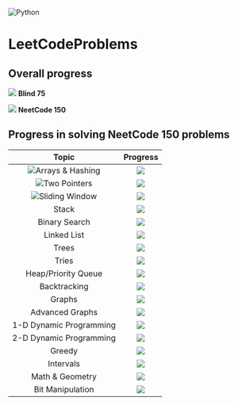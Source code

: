 ![Python](https://img.shields.io/badge/Python-3776AB?style=for-the-badge&logo=python&logoColor=white)

# LeetCodeProblems

## Overall progress
![](https://progress-bar.dev/14/?scale=75&suffix=/75) **Blind 75**

![](https://progress-bar.dev/17/?scale=150&suffix=/150) **NeetCode 150**

## Progress in solving NeetCode 150 problems
| Topic | Progress |
| :---: | :---: |
| ![Arrays & Hashing](https://github.com/christopher-pedraza/LeetCodeProblems/tree/1f90bf93f86ee2ebdc415105673ffa2efbc2f31e/Arrays%20%26%20Hashing) | ![](https://progress-bar.dev/9/?scale=9&suffix=/9) |
| ![Two Pointers](https://github.com/christopher-pedraza/LeetCodeProblems/tree/1f90bf93f86ee2ebdc415105673ffa2efbc2f31e/Two%20Pointers) | ![](https://progress-bar.dev/5/?scale=5&suffix=/5) |
| ![Sliding Window](https://github.com/christopher-pedraza/LeetCodeProblems/tree/1f90bf93f86ee2ebdc415105673ffa2efbc2f31e/Sliding%20Window) | ![](https://progress-bar.dev/3/?scale=6&suffix=/6) |
| Stack | ![](https://progress-bar.dev/0/?scale=7&suffix=/7) |
| Binary Search | ![](https://progress-bar.dev/0/?scale=7&suffix=/7) |
| Linked List | ![](https://progress-bar.dev/0/?scale=11&suffix=/11) |
| Trees | ![](https://progress-bar.dev/0/?scale=15&suffix=/15) |
| Tries | ![](https://progress-bar.dev/0/?scale=3&suffix=/3) |
| Heap/Priority Queue | ![](https://progress-bar.dev/0/?scale=7&suffix=/7) |
| Backtracking | ![](https://progress-bar.dev/0/?scale=9&suffix=/9) |
| Graphs | ![](https://progress-bar.dev/0/?scale=13&suffix=/13) |
| Advanced Graphs | ![](https://progress-bar.dev/0/?scale=6&suffix=/6) |
| 1-D Dynamic Programming | ![](https://progress-bar.dev/0/?scale=12&suffix=/12) |
| 2-D Dynamic Programming | ![](https://progress-bar.dev/0/?scale=11&suffix=/11) |
| Greedy | ![](https://progress-bar.dev/0/?scale=8&suffix=/8) |
| Intervals | ![](https://progress-bar.dev/0/?scale=6&suffix=/6) |
| Math & Geometry | ![](https://progress-bar.dev/0/?scale=8&suffix=/8) |
| Bit Manipulation | ![](https://progress-bar.dev/0/?scale=7&suffix=/7) |
